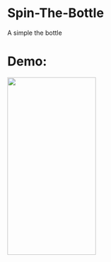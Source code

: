 # Spin-The-Bottle
A simple the bottle
# Demo:

<img src="https://github.com/Avinash-dev-code/Spin-The-Bottle/blob/master/demo1.gif" height=400 width=200>
</img>
